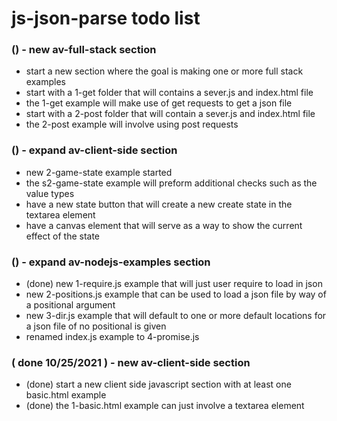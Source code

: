 # js-json-parse todo list

### () - new av-full-stack section
* start a new section where the goal is making one or more full stack examples
* start with a 1-get folder that will contains a sever.js and index.html file
* the 1-get example will make use of get requests to get a json file
* start with a 2-post folder that will contain a sever.js and index.html file
* the 2-post example will involve using post requests

### () - expand av-client-side section
* new 2-game-state example started
* the s2-game-state example will preform additional checks such as the value types
* have a new state button that will create a new create state in the textarea element
* have a canvas element that will serve as a way to show the current effect of the state

### () - expand av-nodejs-examples section
* (done) new 1-require.js example that will just user require to load in json
* new 2-positions.js example that can be used to load a json file by way of a positional argument
* new 3-dir.js example that will default to one or more default locations for a json file of no positional is given
* renamed index.js example to 4-promise.js

### ( done 10/25/2021 ) - new av-client-side section
* (done) start a new client side javascript section with at least one basic.html example
* (done) the 1-basic.html example can just involve a textarea element